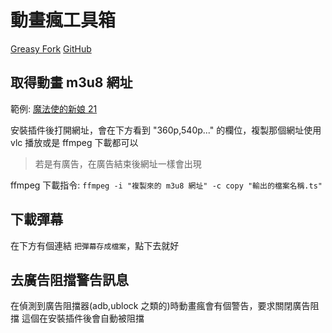 # 動畫瘋工具箱

[Greasy Fork](https://greasyfork.org/zh-TW/scripts/39136-%E5%8B%95%E7%95%AB%E7%98%8B%E5%B7%A5%E5%85%B7%E7%AE%B1)
[GitHub](https://github.com/maple3142/ani-gamer-toolbox)

## 取得動畫 m3u8 網址

範例: [魔法使的新娘 21](https://ani.gamer.com.tw/animeVideo.php?sn=9579)

安裝插件後打開網址，會在下方看到 "360p,540p..." 的欄位，複製那個網址使用 vlc 播放或是 ffmpeg 下載都可以

> 若是有廣告，在廣告結束後網址一樣會出現

ffmpeg 下載指令: `ffmpeg -i "複製來的 m3u8 網址" -c copy "輸出的檔案名稱.ts"`

## 下載彈幕

在下方有個連結 `把彈幕存成檔案`，點下去就好

## 去廣告阻擋警告訊息

在偵測到廣告阻擋器(adb,ublock 之類的)時動畫瘋會有個警告，要求關閉廣告阻擋
這個在安裝插件後會自動被阻擋